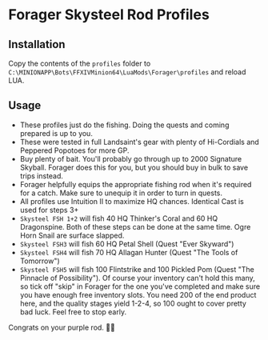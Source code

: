 # Forager Skysteel Rod Profiles

## Installation

Copy the contents of the `profiles` folder to `C:\MINIONAPP\Bots\FFXIVMinion64\LuaMods\Forager\profiles` and reload LUA.

## Usage

* These profiles just do the fishing.  Doing the quests and coming prepared is up to you.
* These were tested in full Landsaint's gear with plenty of Hi-Cordials and Peppered Popotoes for more GP.
* Buy plenty of bait.  You'll probably go through up to 2000 Signature Skyball.  Forager does this for you, but you should buy in bulk to save trips instead.
* Forager helpfully equips the appropriate fishing rod when it's required for a catch.  Make sure to unequip it in order to turn in quests.
* All profiles use Intuition II to maximize HQ chances.  Identical Cast is used for steps 3+
* `Skysteel FSH 1+2` will fish 40 HQ Thinker's Coral and 60 HQ Dragonspine.  Both of these steps can be done at the same time.  Ogre Horn Snail are surface slapped.
* `Skysteel FSH3` will fish 60 HQ Petal Shell (Quest "Ever Skyward")
* `Skysteel FSH4` will fish 70 HQ Allagan Hunter (Quest "The Tools of Tomorrow")
* `Skysteel FSH5` will fish 100 Flintstrike and 100 Pickled Pom (Quest "The Pinnacle of Possibility").  Of course your inventory can't hold this many, so tick off "skip" in Forager for the one you've completed and make sure you have enough free inventory slots.  You need 200 of the end product here, and the quality stages yield 1-2-4, so 100 ought to cover pretty bad luck.  Feel free to stop early.

Congrats on your purple rod. 🍆🎣
